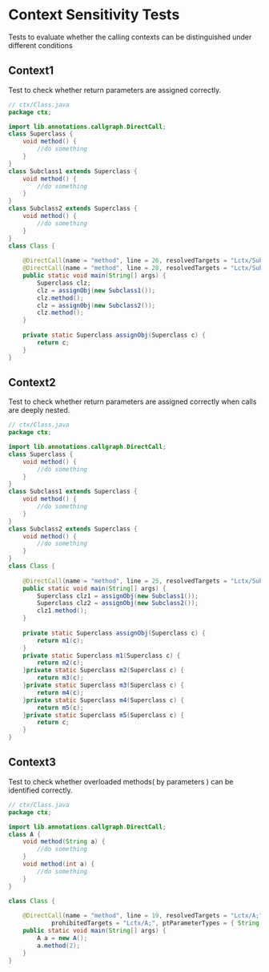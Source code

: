 # Context Sensitivity Tests
Tests to evaluate whether the calling contexts can be distinguished under different conditions

## Context1
[//]: # (MAIN: ctx.Class)
Test to check whether return parameters are assigned correctly.
```java
// ctx/Class.java
package ctx;

import lib.annotations.callgraph.DirectCall;
class Superclass {
    void method() {
        //do something
    }
}
class Subclass1 extends Superclass {
    void method() {
        //do something
    }
}
class Subclass2 extends Superclass {
    void method() {
        //do something
    }
}
class Class {
    
    @DirectCall(name = "method", line = 26, resolvedTargets = "Lctx/Subclass1;" , prohibitedTargets = {"Lctx/Superclass;", "Lctx/Subclass2;"})
    @DirectCall(name = "method", line = 28, resolvedTargets = "Lctx/Subclass2;" , prohibitedTargets = {"Lctx/Superclass;", "Lctx/Subclass1;"})
    public static void main(String[] args) {
        Superclass clz;
        clz = assignObj(new Subclass1());
        clz.method();
        clz = assignObj(new Subclass2());
        clz.method();
    }
    
    private static Superclass assignObj(Superclass c) {
        return c;
    }
}
```
[//]: # (END)

## Context2
[//]: # (MAIN: ctx.Class)
Test to check whether return parameters are assigned correctly when calls are deeply nested.
```java
// ctx/Class.java
package ctx;

import lib.annotations.callgraph.DirectCall;
class Superclass {
    void method() {
        //do something
    }
}
class Subclass1 extends Superclass {
    void method() {
        //do something
    }
}
class Subclass2 extends Superclass {
    void method() {
        //do something
    }
}
class Class {
    
    @DirectCall(name = "method", line = 25, resolvedTargets = "Lctx/Subclass1;" , prohibitedTargets = {"Lctx/Superclass;", "Lctx/Subclass2;"})
    public static void main(String[] args) {
        Superclass clz1 = assignObj(new Subclass1());
        Superclass clz2 = assignObj(new Subclass2());
        clz1.method();
    }
    
    private static Superclass assignObj(Superclass c) {
        return m1(c);
    }
    private static Superclass m1(Superclass c) {
        return m2(c);
    }private static Superclass m2(Superclass c) {
        return m3(c);
    }private static Superclass m3(Superclass c) {
        return m4(c);
    }private static Superclass m4(Superclass c) {
        return m5(c);
    }private static Superclass m5(Superclass c) {
        return c;
    }
}
```
[//]: # (END)

## Context3
[//]: # (MAIN: ctx.Class)
Test to check whether overloaded methods( by parameters ) can be identified correctly.
```java
// ctx/Class.java
package ctx;

import lib.annotations.callgraph.DirectCall;
class A {
    void method(String a) {
        //do something
    }
    void method(int a) {
        //do something
    }
}

class Class {
    
    @DirectCall(name = "method", line = 19, resolvedTargets = "Lctx/A;", rtParameterTypes = { int.class },
            prohibitedTargets = "Lctx/A;", ptParameterTypes = { String.class })
    public static void main(String[] args) {
        A a = new A();
        a.method(2);
    }
}
```
[//]: # (END)
